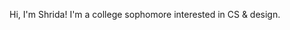 Hi, I'm Shrida! I'm a college sophomore interested in CS & design.

<!---
shrida-b/shrida-b is a ✨ special ✨ repository because its `README.md` (this file) appears on your GitHub profile.
You can click the Preview link to take a look at your changes.
--->

